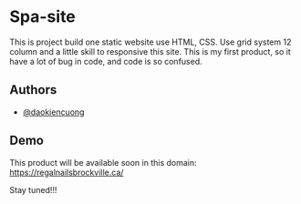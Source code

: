 
# Spa-site

This is project build one static website use HTML, CSS. Use grid system 12 column and a little skill to responsive this site. This is my first product, so it have a lot of bug in code, and code is so confused.



## Authors

- [@daokiencuong](https://www.github.com/daokiencuong)

## Demo

This product will be available soon in this domain: https://regalnailsbrockville.ca/

Stay tuned!!!